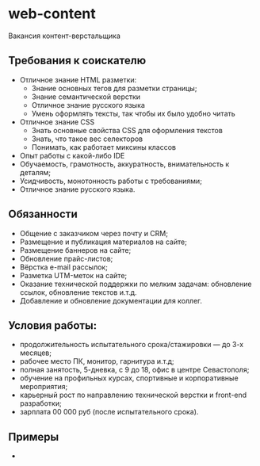 # web-content
Вакансия контент-верстальщика
## Требования к соискателю
  - Отличное знание HTML разметки:
    - Знание основных тегов для разметки страницы;
    - Знание семантической верстки
    - Отличное знание русского языка
    - Умень оформлять тексты, так чтобы их было удобно читать
  - Отличное знание CSS
    - Знать основные свойства CSS для оформления текстов
    - Знать, что такое вес селекторов
    - Понимать, как работает миксины классов
  - Опыт работы с какой-либо IDE
  - Обучаемость, грамотность, аккуратность, внимательность к деталям;
  - Усидчивость, монотонность работы с требованиями;
  - Отличное знание русского языка.
      
## Обязанности
  - Общение с заказчиком через почту и CRM;
  - Размещение и публикация материалов на сайте;
  - Размещение баннеров на сайте;
  - Обновление прайс-листов;
  - Вёрстка e-mail рассылок;
  - Разметка UTM-меток на сайте;
  - Оказание технической поддержки по мелким задачам: обновление ссылок, обновление текстов и.т.д.
  - Добавление и обновление документации для коллег.

## Условия работы:
  - продолжительность испытательного срока/стажировки — до 3-х месяцев;
  - рабочее место ПК, монитор, гарнитура и.т.д;
  - полная занятость, 5-дневка, с 9 до 18, офис в центре Севастополя;
  - обучение на профильных курсах, спортивные и корпоративные мероприятия;
  - карьерный рост по направлению технической верстки и front-end разработки;
  - зарплата 00 000 руб (после испытательного срока).

## Примеры
  - 


